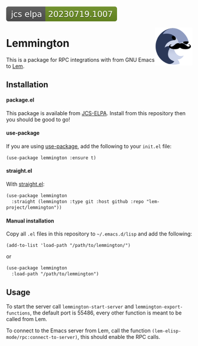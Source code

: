 [![JCS-ELPA](https://raw.githubusercontent.com/jcs-emacs/badges/master/elpa/v/lemmington.svg)](https://jcs-emacs.github.io/jcs-elpa/#/lemmington)

<a href="#"><img align="right" src="./icon.png" width="20%"></a>

# Lemmington

This is a package for RPC integrations with from GNU Emacs to  [Lem](https://github.com/lem-project/lem).

## Installation

#### package.el

This package is available from [JCS-ELPA](https://jcs-emacs.github.io/jcs-elpa/).
Install from this repository then you should be good to go!

#### use-package

If you are using [use-package](https://www.emacswiki.org/emacs/UsePackage),
add the following to your `init.el` file:

```elisp
(use-package lemmington :ensure t)
```

#### straight.el

With [straight.el](https://github.com/radian-software/straight.el):

```elisp
(use-package lemmington
  :straight (lemmington :type git :host github :repo "lem-project/lemmington"))
```

#### Manual installation

Copy all `.el` files in this repository to `~/.emacs.d/lisp` and add the following:

```elisp
(add-to-list 'load-path "/path/to/lemmington/")
```

or

```elisp
(use-package lemmington
  :load-path "/path/to/lemmington")
```

## Usage

To start the server call `lemmington-start-server` and `lemmington-export-functions`, the default port is 55486, every other function is meant to be called from Lem.

To connect to the Emacs server from Lem, call the function `(lem-elisp-mode/rpc:connect-to-server)`, this should enable the RPC calls.
